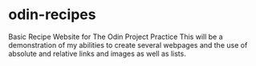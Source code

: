# odin-recipes
Basic Recipe Website for The Odin Project Practice
This will be a demonstration of my abilities to create several webpages and the use of absolute and relative links and images as well as lists.